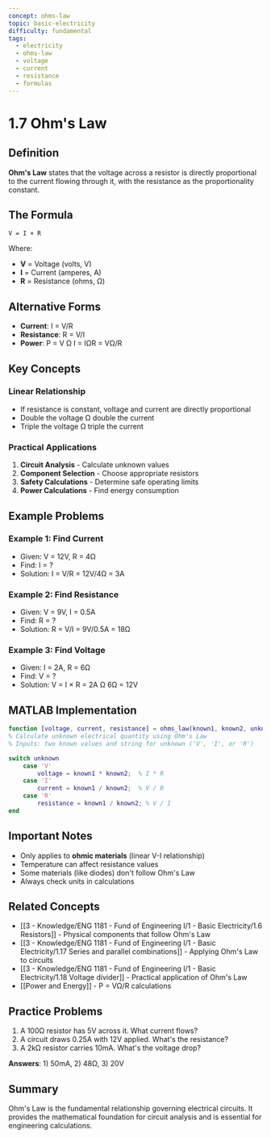 ```yaml
---
concept: ohms-law
topic: basic-electricity
difficulty: fundamental
tags:
  - electricity
  - ohms-law
  - voltage
  - current
  - resistance
  - formulas
---
```


# 1.7 Ohm's Law

## Definition
**Ohm's Law** states that the voltage across a resistor is directly proportional to the current flowing through it, with the resistance as the proportionality constant.

## The Formula
```
V = I × R
```
Where:
- **V** = Voltage (volts, V)
- **I** = Current (amperes, A)
- **R** = Resistance (ohms, Ω)

## Alternative Forms
- **Current**: I = V/R
- **Resistance**: R = V/I
- **Power**: P = V Ω I = IΩR = VΩ/R

## Key Concepts

### Linear Relationship
- If resistance is constant, voltage and current are directly proportional
- Double the voltage Ω double the current
- Triple the voltage Ω triple the current

### Practical Applications
1. **Circuit Analysis** - Calculate unknown values
2. **Component Selection** - Choose appropriate resistors
3. **Safety Calculations** - Determine safe operating limits
4. **Power Calculations** - Find energy consumption

## Example Problems

### Example 1: Find Current
- Given: V = 12V, R = 4Ω
- Find: I = ?
- Solution: I = V/R = 12V/4Ω = 3A

### Example 2: Find Resistance
- Given: V = 9V, I = 0.5A
- Find: R = ?
- Solution: R = V/I = 9V/0.5A = 18Ω

### Example 3: Find Voltage
- Given: I = 2A, R = 6Ω
- Find: V = ?
- Solution: V = I × R = 2A Ω 6Ω = 12V

## MATLAB Implementation
```matlab
function [voltage, current, resistance] = ohms_law(known1, known2, unknown)
% Calculate unknown electrical quantity using Ohm's Law
% Inputs: two known values and string for unknown ('V', 'I', or 'R')

switch unknown
    case 'V'
        voltage = known1 * known2;  % I * R
    case 'I'
        current = known1 / known2;  % V / R
    case 'R'
        resistance = known1 / known2; % V / I
end
```

## Important Notes
- Only applies to **ohmic materials** (linear V-I relationship)
- Temperature can affect resistance values
- Some materials (like diodes) don't follow Ohm's Law
- Always check units in calculations

## Related Concepts
- [[3 - Knowledge/ENG 1181 - Fund of Engineering I/1 - Basic Electricity/1.6 Resistors]] - Physical components that follow Ohm's Law
- [[3 - Knowledge/ENG 1181 - Fund of Engineering I/1 - Basic Electricity/1.17 Series and parallel combinations]] - Applying Ohm's Law to circuits
- [[3 - Knowledge/ENG 1181 - Fund of Engineering I/1 - Basic Electricity/1.18 Voltage divider]] - Practical application of Ohm's Law
- [[Power and Energy]] - P = VΩ/R calculations

## Practice Problems
1. A 100Ω resistor has 5V across it. What current flows?
2. A circuit draws 0.25A with 12V applied. What's the resistance?
3. A 2kΩ resistor carries 10mA. What's the voltage drop?

**Answers**: 1) 50mA, 2) 48Ω, 3) 20V

## Summary
Ohm's Law is the fundamental relationship governing electrical circuits. It provides the mathematical foundation for circuit analysis and is essential for engineering calculations.